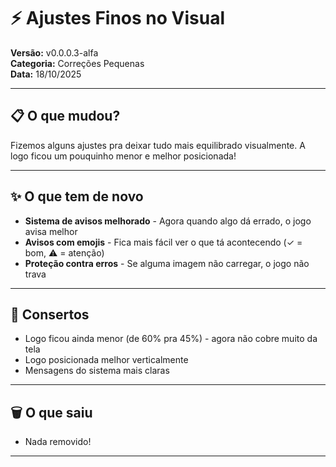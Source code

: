 # ⚡ Ajustes Finos no Visual

**Versão:** v0.0.0.3-alfa  
**Categoria:** Correções Pequenas  
**Data:** 18/10/2025

---

## 📋 O que mudou?

Fizemos alguns ajustes pra deixar tudo mais equilibrado visualmente. A logo ficou um pouquinho menor e melhor posicionada!

---

## ✨ O que tem de novo

- **Sistema de avisos melhorado** - Agora quando algo dá errado, o jogo avisa melhor
- **Avisos com emojis** - Fica mais fácil ver o que tá acontecendo (✓ = bom, ⚠️ = atenção)
- **Proteção contra erros** - Se alguma imagem não carregar, o jogo não trava

---

## 🔧 Consertos

- Logo ficou ainda menor (de 60% pra 45%) - agora não cobre muito da tela
- Logo posicionada melhor verticalmente
- Mensagens do sistema mais claras

---

## 🗑️ O que saiu

- Nada removido! 

---
